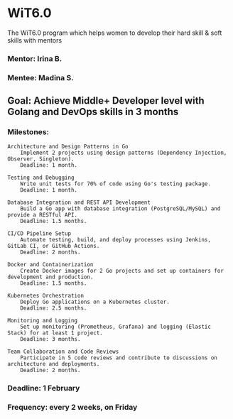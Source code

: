 # WiT6.0
The WiT6.0 program which helps women to develop their hard skill &amp; soft skills with mentors 

### Mentor: Irina B. 
### Mentee: Madina S.

## Goal: Achieve Middle+ Developer level with Golang and DevOps skills in 3 months
### Milestones:

    Architecture and Design Patterns in Go
        Implement 2 projects using design patterns (Dependency Injection, Observer, Singleton).
        Deadline: 1 month.

    Testing and Debugging
        Write unit tests for 70% of code using Go's testing package.
        Deadline: 1 month.

    Database Integration and REST API Development
        Build a Go app with database integration (PostgreSQL/MySQL) and provide a RESTful API.
        Deadline: 1.5 months.

    CI/CD Pipeline Setup
        Automate testing, build, and deploy processes using Jenkins, GitLab CI, or GitHub Actions.
        Deadline: 2 months.

    Docker and Containerization
        Create Docker images for 2 Go projects and set up containers for development and production.
        Deadline: 1.5 months.

    Kubernetes Orchestration
        Deploy Go applications on a Kubernetes cluster.
        Deadline: 2.5 months.

    Monitoring and Logging
        Set up monitoring (Prometheus, Grafana) and logging (Elastic Stack) for at least 1 project.
        Deadline: 3 months.

    Team Collaboration and Code Reviews
        Participate in 5 code reviews and contribute to discussions on architecture and deployments.
        Deadline: 2 months.

  ### Deadline: 1 February
  ### Frequency: every 2 weeks, on Friday 
